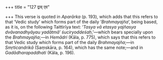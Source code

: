 +++
title = "127 द्वाव् एव"

+++
This verse is quoted in *Aparārka* (p. 193), which adds that this refers
to that ‘Vedic study’ which forms part of the daily ‘*Brahmayajña*’,
being based, as it is, on the following Taittirīya text: ‘*Tasya vā
etasya yajñasya dvāvanadhyāyau yadātmā*’ *śuciryoddeśaḥ*,’—which bears
specially upon the *Brahmayajña*;—in *Hemādri* (Kāla, p. 775), which
says that this refers to that Vedic study which forms part of the daily
*Brahmayajña*;—in *Smṛticandrikā* (Saṃskāra, p. 164), which has the same
note;—and in *Gadādharapaddhati* (Kāla, p. 196).



